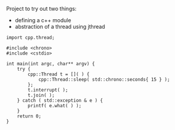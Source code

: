 Project to try out two things:
* defining a c++ module
* abstraction of a thread using jthread

```
import cpp.thread;

#include <chrono>
#include <cstdio>

int main(int argc, char** argv) {
	try {
		cpp::Thread t = []( ) {
			cpp::Thread::sleep( std::chrono::seconds{ 15 } );
		};
		t.interrupt( );
		t.join( );
	} catch ( std::exception & e ) {
		printf( e.what( ) );
	}
	return 0;
}
```